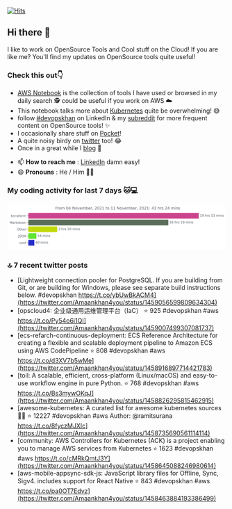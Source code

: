 [![Hits](https://hits.seeyoufarm.com/api/count/incr/badge.svg?url=https%3A%2F%2Fgithub.com%2Fakhan4u%2Fhit-counter&count_bg=%2379C83D&title_bg=%23555555&icon=&icon_color=%23E7E7E7&title=visits&edge_flat=false)](https://hits.seeyoufarm.com)

## Hi there 👋

I like to work on OpenSource Tools and Cool stuff on the Cloud! If you are like me? You'll find my updates on OpenSource tools quite useful!

### Check this out👇

* [AWS Notebook](https://histre.com/public/notebooks/dnllyanu/aws/) is the collection of tools I have used or browsed in my daily search 🕵️ could be useful if you work on AWS ☁️
* This notebook talks more about [Kubernetes](https://histre.com/public/notebooks/6uxdvo3y/kubernetes/) quite be overwhelming! 😅
* follow [#devopskhan](https://www.linkedin.com/feed/hashtag/devopskhan/) on LinkedIn & my [subreddit](https://www.reddit.com/r/devopskhan/) for more frequent content on OpenSource tools! ✨
* I occasionally share stuff on [Pocket](https://getpocket.com/@ej6g8d1dp2829A16a9Tf5d4T6bAMp3d8791rejDe86yem3bm4e14ex4fT4dluk29)!
* A quite noisy birdy on [twitter](https://twitter.com/Amaankhan4you) too! 😂
* Once in a great while I [blog](https://linuxparrot.com/) 😬


- 📫 **How to reach me** : [LinkedIn](https://www.linkedin.com/in/amaan-khan-linux-ninja) damn easy!
- 😄 **Pronouns** : He / Him 🤷‍♂️

### My coding activity for last 7 days 🐱💻

<img src="https://github.com/akhan4u/akhan4u/blob/main/images/stat.svg" alt="Amaan's Wakatime Activity!"/>

### 🔝 7 recent twitter posts
<!-- DEVDOJO:START -->
- [Lightweight connection pooler for PostgreSQL. If you are building from Git, or are building for Windows, please see separate build instructions below. #devopskhan https://t.co/ybUwBkACM4](https://twitter.com/Amaankhan4you/status/1459056599809634304)
- [opscloud4: 企业级通用运维管理平台（IaC）
⭐️ 925
#devopskhan #aws
https://t.co/Py54o6i1QI](https://twitter.com/Amaankhan4you/status/1459007499307081737)
- [ecs-refarch-continuous-deployment: ECS Reference Architecture for creating a flexible and scalable deployment pipeline to Amazon ECS using AWS CodePipeline
⭐️ 808
#devopskhan #aws
https://t.co/d3XV7b5wMe](https://twitter.com/Amaankhan4you/status/1458916897714421783)
- [toil: A scalable, efficient, cross-platform &lpar;Linux/macOS&rpar; and easy-to-use workflow engine in pure Python.
⭐️ 768
#devopskhan #aws
https://t.co/Bs3mywOKqJ](https://twitter.com/Amaankhan4you/status/1458826295815462915)
- [awesome-kubernetes: A curated list for awesome kubernetes sources :ship::tada:
⭐️ 12227
#devopskhan #aws
Author: @ramitsurana
https://t.co/8fyczMJXIc](https://twitter.com/Amaankhan4you/status/1458735690561114114)
- [community: AWS Controllers for Kubernetes &lpar;ACK&rpar; is a project enabling you to manage AWS services from Kubernetes
⭐️ 1623
#devopskhan #aws
https://t.co/cMRkQmtJ3Y](https://twitter.com/Amaankhan4you/status/1458645088246980614)
- [aws-mobile-appsync-sdk-js: JavaScript library files for Offline, Sync, Sigv4. includes support for React Native
⭐️ 843
#devopskhan #aws
https://t.co/pa0OT7Edvz](https://twitter.com/Amaankhan4you/status/1458463884193386499)
<!-- DEVDOJO:END -->

<!-- ![Amaan's GitHub stats](https://github-readme-stats.vercel.app/api?username=akhan4u&count_private=true&show_icons=true&hide=contribs) -->
